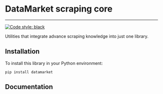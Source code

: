 # DataMarket scraping core

------------------------------------------------------
[![Code style: black](https://img.shields.io/badge/code%20style-black-000000.svg)](https://github.com/psf/black)


Utilities that integrate advance scraping knowledge into just one library.

## Installation

To install this library in your Python environment:

`pip install datamarket`

## Documentation
